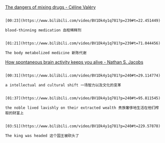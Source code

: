 [The dangers of mixing drugs - Céline Valéry](https://www.bilibili.com/video/BV1Dk4y1q781?p=239)


```ad-note

[00:23](https://www.bilibili.com/video/BV1Dk4y1q781?p=239#t=22.451449)

blood-thinning medication 血栓稀释剂
```

```ad-note

[01:21](https://www.bilibili.com/video/BV1Dk4y1q781?p=239#t=71.044456)

The body metabolized medicine 新陈代谢

```



[How spontaneous brain activity keeps you alive - Nathan S. Jacobs](https://www.bilibili.com/video/BV1Dk4y1q781?p=240)


```ad-note

[00:31](https://www.bilibili.com/video/BV1Dk4y1q781?p=240#t=29.114774)

a intellectual and cultural shift 一场智力以及文化的变革

```

```ad-note

[01:37](https://www.bilibili.com/video/BV1Dk4y1q781?p=240#t=95.811545)

the noble lived lavishly on their extracted wealth 贵族奢侈地生活在他们榨取的财富上
```

```ad-note

[03:51](https://www.bilibili.com/video/BV1Dk4y1q781?p=240#t=229.57878)

The king was headed 这个国王被砍头了
```

